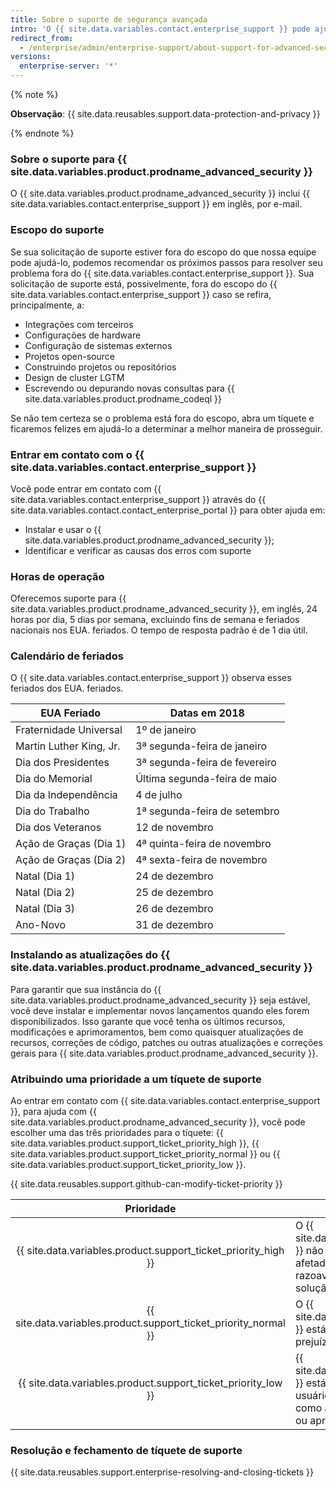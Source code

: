 ```yaml
---
title: Sobre o suporte de segurança avançada
intro: 'O {{ site.data.variables.contact.enterprise_support }} pode ajudar você a solucionar problemas que encontra ao usar o {{ site.data.variables.product.prodname_advanced_security }}.'
redirect_from:
  - /enterprise/admin/enterprise-support/about-support-for-advanced-security
versions:
  enterprise-server: '*'
---
```


{% note %}

**Observação**: {{ site.data.reusables.support.data-protection-and-privacy }}

{% endnote %}

### Sobre o suporte para {{ site.data.variables.product.prodname_advanced_security }}

O {{ site.data.variables.product.prodname_advanced_security }} inclui {{ site.data.variables.contact.enterprise_support }} em inglês, por e-mail.

### Escopo do suporte

Se sua solicitação de suporte estiver fora do escopo do que nossa equipe pode ajudá-lo, podemos recomendar os próximos passos para resolver seu problema fora do {{ site.data.variables.contact.enterprise_support }}. Sua solicitação de suporte está, possivelmente, fora do escopo do {{ site.data.variables.contact.enterprise_support }} caso se refira, principalmente, a:
- Integrações com terceiros
- Configurações de hardware
- Configuração de sistemas externos
- Projetos open-source
- Construindo projetos ou repositórios
- Design de cluster LGTM
- Escrevendo ou depurando novas consultas para {{ site.data.variables.product.prodname_codeql }}

Se não tem certeza se o problema está fora do escopo, abra um tíquete e ficaremos felizes em ajudá-lo a determinar a melhor maneira de prosseguir.

### Entrar em contato com o {{ site.data.variables.contact.enterprise_support }}

Você pode entrar em contato com {{ site.data.variables.contact.enterprise_support }} através do {{ site.data.variables.contact.contact_enterprise_portal }} para obter ajuda em:
- Instalar e usar o {{ site.data.variables.product.prodname_advanced_security }};
- Identificar e verificar as causas dos erros com suporte

### Horas de operação

Oferecemos suporte para {{ site.data.variables.product.prodname_advanced_security }}, em inglês, 24 horas por dia, 5 dias por semana, excluindo fins de semana e feriados nacionais nos EUA. feriados. O tempo de resposta padrão é de 1 dia útil.

### Calendário de feriados

O {{ site.data.variables.contact.enterprise_support }} observa esses feriados dos EUA. feriados.

| EUA Feriado             | Datas em 2018                 |
| ----------------------- | ----------------------------- |
| Fraternidade Universal  | 1º de janeiro                 |
| Martin Luther King, Jr. | 3ª segunda-feira de janeiro   |
| Dia dos Presidentes     | 3ª segunda-feira de fevereiro |
| Dia do Memorial         | Última segunda-feira de maio  |
| Dia da Independência    | 4 de julho                    |
| Dia do Trabalho         | 1ª segunda-feira de setembro  |
| Dia dos Veteranos       | 12 de novembro                |
| Ação de Graças (Dia 1)  | 4ª quinta-feira de novembro   |
| Ação de Graças (Dia 2)  | 4ª sexta-feira de novembro    |
| Natal (Dia 1)           | 24 de dezembro                |
| Natal (Dia 2)           | 25 de dezembro                |
| Natal (Dia 3)           | 26 de dezembro                |
| Ano-Novo                | 31 de dezembro                |

### Instalando as atualizações do {{ site.data.variables.product.prodname_advanced_security }}

Para garantir que sua instância do {{ site.data.variables.product.prodname_advanced_security }} seja estável, você deve instalar e implementar novos lançamentos quando eles forem disponibilizados. Isso garante que você tenha os últimos recursos, modificações e aprimoramentos, bem como quaisquer atualizações de recursos, correções de código, patches ou outras atualizações e correções gerais para {{ site.data.variables.product.prodname_advanced_security }}.

### Atribuindo uma prioridade a um tíquete de suporte

Ao entrar em contato com {{ site.data.variables.contact.enterprise_support }}, para ajuda com {{ site.data.variables.product.prodname_advanced_security }}, você pode escolher uma das três prioridades para o tíquete: {{ site.data.variables.product.support_ticket_priority_high }}, {{ site.data.variables.product.support_ticket_priority_normal }} ou {{ site.data.variables.product.support_ticket_priority_low }}.

{{ site.data.reusables.support.github-can-modify-ticket-priority }}

|                             Prioridade                             | Descrição                                                                                                                                                                                                                                                  |
|:------------------------------------------------------------------:| ---------------------------------------------------------------------------------------------------------------------------------------------------------------------------------------------------------------------------------------------------------- |
|  {{ site.data.variables.product.support_ticket_priority_high }}  | O {{ site.data.variables.product.prodname_advanced_security }} não está funcionando, ou está parado ou seriamente afetado, de modo que o usuário final não pode razoavelmente continuar o uso do software e nenhuma solução alternativa está disponível. |
| {{ site.data.variables.product.support_ticket_priority_normal }} | O {{ site.data.variables.product.prodname_advanced_security }} está funcionando de maneira inconsistente, causando prejuízo no uso e na produtividade do usuário final.                                                                                  |
|  {{ site.data.variables.product.support_ticket_priority_low }}   | {{ site.data.variables.product.prodname_advanced_security }} está funcionando de maneira consistente, mas o usuário final solicita pequenas alterações no software, como atualizações de documentação, defeitos estéticos ou aprimoramentos.             |

### Resolução e fechamento de tíquete de suporte

{{ site.data.reusables.support.enterprise-resolving-and-closing-tickets }}
